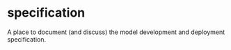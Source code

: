 # specification
A place to document (and discuss) the model development and deployment specification.
